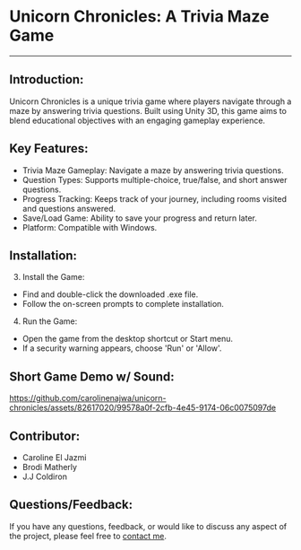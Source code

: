 # Unicorn Chronicles: A Trivia Maze Game #

------------------------------------------------------------

Introduction:
---------
Unicorn Chronicles is a unique trivia game where players navigate through a maze by answering trivia questions. 
Built using Unity 3D, this game aims to blend educational objectives with an engaging gameplay experience. 

Key Features:
--------------
- Trivia Maze Gameplay: Navigate a maze by answering trivia questions.
- Question Types: Supports multiple-choice, true/false, and short answer questions.
- Progress Tracking: Keeps track of your journey, including rooms visited and questions answered.
- Save/Load Game: Ability to save your progress and return later.
- Platform: Compatible with Windows.

Installation:
-------------
3. Install the Game:
- Find and double-click the downloaded .exe file.
- Follow the on-screen prompts to complete installation.

4. Run the Game:
- Open the game from the desktop shortcut or Start menu.
- If a security warning appears, choose 'Run' or 'Allow'.


Short Game Demo w/ Sound: 
-------------
https://github.com/carolinenajwa/unicorn-chronicles/assets/82617020/99578a0f-2cfb-4e45-9174-06c0075097de



Contributor:
----------------
- Caroline El Jazmi
- Brodi Matherly
- J.J Coldiron

Questions/Feedback: 
----------------
If you have any questions, feedback, or would like to discuss any aspect of the project, please feel free to [contact me](mailto:applicant.eljazmi@gmail.com).

